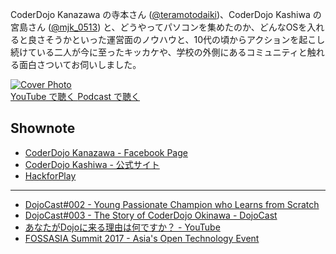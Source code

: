CoderDojo Kanazawa の寺本さん ([@teramotodaiki](https://twitter.com/teramotodaiki))、CoderDojo Kashiwa の宮島さん ([@mjk_0513](https://twitter.com/mjk_0513)) と、どうやってパソコンを集めたのか、どんなOSを入れると良さそうかといった運営面のノウハウと、10代の頃からアクションを起こし続けている二人が今に至ったキッカケや、学校の外側にあるコミュニティと触れる面白さついてお伺いしました。

<div class='episode-cover'>
  <a href='https://www.youtube.com/watch?v=Pypw1lXb-XY&list=PL94GDfaSQTmJxxnapafkApHYgQUJ6ABUU&index=7'
     target='_blank' rel='noopenner'>
    <img src='/podcasts/7.png' alt='Cover Photo'>
  </a>
  <div class='btn-cover'>
    <a class='btn-blue' href='https://www.youtube.com/watch?v=Pypw1lXb-XY&list=PL94GDfaSQTmJxxnapafkApHYgQUJ6ABUU&index=7' target='_blank' rel='noopenner'><i class='fa fa-youtube'></i> YouTube で聴く </a>
    <a class='btn-blue' href='https://podcasters.spotify.com/pod/show/coderdojo-japan/episodes/007---Hack-for-Dojo-euhiv4' target='_blank' rel='noopenner'><i class='fas fa-podcast'></i> Podcast で聴く </a>
  </div>
</div>


## Shownote

- [CoderDojo Kanazawa - Facebook Page](https://www.facebook.com/coderdojo.kanazawa/)
- [CoderDojo Kashiwa  - 公式サイト](http://www.coderdojo-kashiwa.com/)
- [HackforPlay](https://www.hackforplay.xyz/)

-----------

- [DojoCast#002 - Young Passionate Champion who Learns from Scratch](/podcasts/2)
- [DojoCast#003 - The Story of CoderDojo Okinawa - DojoCast](/podcasts/3)
- [あなたがDojoに来る理由は何ですか？ - YouTube](https://www.youtube.com/watch?v=gLDue2xb1j8)
- [FOSSASIA Summit 2017 - Asia's Open Technology Event](https://2017.fossasia.org/)


